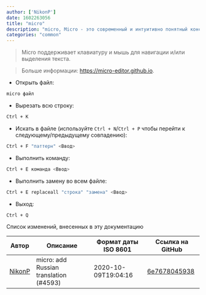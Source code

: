 ```yaml
---
author: ['NikonP']
date: 1602263056
title: "micro"
description: "micro, Micro - это современный и интуитивно понятный консольный текстовый редактор."
categories: "common"
---
```

> Micro поддерживает клавиатуру и мышь для навигации и/или выделения текста.

> Больше информации: <https://micro-editor.github.io>.

- Открыть файл:

```bash
micro файл
```

- Вырезать всю строку:

```bash
Ctrl + K
```

- Искать в файле (используйте `Ctrl + N`/`Ctrl + P` чтобы перейти к следующему/предыдущему совпадению):

```bash
Ctrl + F "паттерн" <Ввод>
```

- Выполнить команду:

```bash
Ctrl + E команда <Ввод>
```

- Выполнить замену во всем файле:

```bash
Ctrl + E replaceall "строка" "замена" <Ввод>
```

- Выход:

```bash
Ctrl + Q
```
Список изменений, внесенных в эту документацию


Автор | Описание | Формат даты ISO 8601 | Ссылка на GitHub
------|-----|-----|-----
[NikonP](mailto:podgorny.nikon@yandex.ru) | micro: add Russian translation (#4593) | 2020-10-09T19:04:16 | [6e7678045938](https://github.com/tldr-pages/tldr/commit/6e7678045938fd20bd642853fd2cd4ff97da7704)

